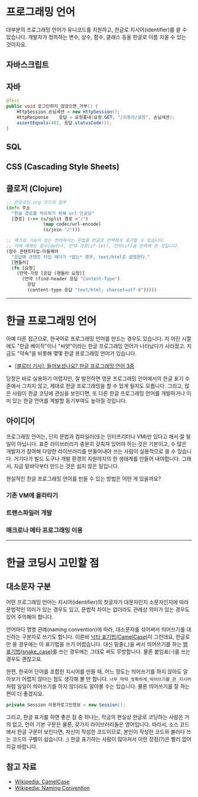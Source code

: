 # 프로그래밍 언어

대부분의 프로그래밍 언어가 유니코드를 지원하고, 한글로 지시어(identifier)를 쓸 수 있습니다. 개발자가 정의하는 변수, 상수, 함수, 클래스 등을 한글로 이름 지을 수 있는 것이지요.

## 자바스크립트

<div data-remote="/src/javascript/mileage-ko.js" data-type="소스코드" data-lang="javascript"></div>

## 자바

``` java
@Test
public void 로그인하지_않았으면_거부() {
    HttpSession 손님세션 = new HttpSession();
    HttpResponse    응답 = 요청흉내(요청.GET, "/이용자/설정", 손님세션);
    assertEquals(401, 응답.statusCode());
}

```

## SQL

<div data-remote="/src/sql/프로젝트.sql" data-type="소스코드"></div>

## CSS (Cascading Style Sheets)

<div data-remote="/src/css/한글코딩.css" data-type="소스코드"></div>

## 클로저 (Clojure)

``` clojure
;; 한글코딩.org 코드의 일부
(defn 주소
  "한글 경로를 처리하기 위해 url 인코딩"
  [경로] (->> (s/split 경로 #"/")
              (map codec/url-encode)
              (s/join "/")))

;; 매크로 기능이 있는 언어에서는 문법을 한글로 번역해서 표기할 수 있습니다.
;; 아래 예제는 함수(defn), 만약-가정(if-let), 만약(if)을 번역해 쓴 것입니다.
(함수 콘텐트타입-미들웨어
  "응답에 콘텐트 타입 헤더가 *없는* 경우, text/html로 설정한다."
  [핸들러]
  (fn [요청]
    (만약-가정 [응답 (핸들러 요청)]
      (만약 (find-header 응답 "Content-Type")
        응답
        (content-type 응답 "text/html; charset=utf-8")))))
```

---------------------------


# 한글 프로그래밍 언어

아예 다른 접근으로, 한국어로 프로그래밍 언어를 만드는 경우도 있습니다. 저 어린 시절에도 "한글 베이직"이나 "씨앗"이라는 한글 프로그래밍 언어가 나타났다가 사라졌고. 지금도 "약속"을 비롯해 몇몇 한글 프로그래밍 언어가 있습니다.

* [[블로터 기사]: 들어보셨나요? 한글 프로그래밍 언어 3종](http://www.bloter.net/archives/240918)

당장은 바로 실용하기 어렵지만, 잘 발전하면 영문 프로그래밍 언어에서의 한글 표기 수준에서 그치지 않고, 제대로 한글 프로그래밍을 할 수 있게 될지도 모릅니다. 그리고, 많은 사람이 한글 코딩에 관심을 보인다면, 또 다른 한글 프로그래밍 언어를 개발하거나 이미 있는 한글 언어를 계발할 동기부여도 높아질 것입니다.

## 아이디어

프로그래밍 언어는, 단지 문법과 컴파일러(또는 인터프리터나 VM)만 있다고 해서 잘 될 일이 아닙니다. 표준 라이브러리가 충분히 갖춰져 있어야 하는 것은 기본이고, 수 많은 개발자가 참여해 다양한 라이브러리를 만들어내야 쓰는 사람이 실용적으로 쓸 수 있습니다. 거기다가 빌드 도구나 개발 환경의 지원까지의 한 생태계를 만들어 내야합니다. 그래서, 지금 밑바닥부터 만드는 것은 쉽지 않은 일입니다.

현실적인 한글 프로그래밍 언어를 만들 수 있는 방법은 어떤 게 있을까요?

### 기존 VM에 올라타기


### 트랜스파일러 개발

### 매크로나 메타 프로그래밍 이용

---------------------------

# 한글 코딩시 고민할 점

## 대소문자 구분

어떤 프로그래밍 언어는 지시어(identifier)의 첫글자가 대문자인지 소문자인지에 따라 문법적인 의미가 있는 경우도 있고, 문법적 차이는 없더라도 관례상 의미가 있는 경우도 있어 주의해야 합니다.

언어마다 명명 관례(naming convention)에 따라, 대소문자를 섞어써서 띄어쓰기를 대신하는 구분자로 쓰기도 합니다. 이른바 [낙타 표기법(CamelCase)](https://en.wikipedia.org/wiki/CamelCase)이 그런데요, 한글로만 쓸 경우에는 이 표기법을 쓰기 어렵습니다. 대신 밑줄(_)을 써서 띄어쓰기를 하는 [뱀 표기법(snake_case)]()를 쓰는 경우에는 그대로 써도 무방합니다. 물론 붙임표(-)를 쓰는 경우도 괜찮고요.

한편, 한국어 단어를 조합한 지시어를 만들 때, 어느 정도는 띄어쓰기를 하지 않아도 알아보기 어렵지 않다는 점도 생각해 볼 만 합니다. `너무_딱딱_정확하게_띄어쓰기를_한_지시어` 처럼 일일이 띄어쓰기를 하지 않더라도 알아볼 수는 있습니다. 물론 띄어쓰기를 잘 하는 편이 더 좋겠지요.

``` java
private Session 이용자로그인정보 = new Session();
```

그리고, 한글 표기를 하면 좋은 점 중 하나는, 작금의 현실상 한글로 코딩하는 사람은 거의 없고, 언어 기본 구문은 물론, 갖가지 라이브러리들은 영어입니다. 따라서, 소스 코드에서 한글 구문이 보인다면, 자신이 작성한 코드이므로, 본인이 작성한 코드와 불러다 쓰는 코드의 구별이 쉽습니다. ;) 한글 표기하는 사람이 많아져서 이런 장점(?)은 빨리 없어지길 바랍니다.


## 참고 자료

* [Wikipedia: CamelCase](https://en.wikipedia.org/wiki/CamelCase)
* [Wikipedia: Naming Convention][1]

[1]: https://en.wikipedia.org/wiki/Naming_convention_(programming)

